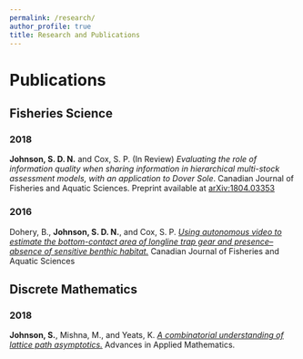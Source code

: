```yaml
---
permalink: /research/
author_profile: true
title: Research and Publications
---
```



# Publications
## Fisheries Science
### 2018

**Johnson, S. D. N.** and Cox, S. P. (In Review) *Evaluating the role of information quality when sharing information in hierarchical multi-stock assessment models, with an application to Dover Sole*. Canadian Journal of Fisheries and Aquatic Sciences. Preprint available at [arXiv:1804.03353](https://arxiv.org/abs/1804.03353)

### 2016

Dohery, B., **Johnson, S. D. N.**, and Cox, S. P. *[Using autonomous video to estimate the bottom-contact area of longline trap gear and presence–absence of sensitive benthic habitat.](https://doi.org/10.1139/cjfas-2016-0483)* Canadian Journal of Fisheries and Aquatic Sciences

## Discrete Mathematics
### 2018

**Johnson, S.**, Mishna, M., and Yeats, K. *[A combinatorial understanding of lattice path asymptotics.](https://doi.org/10.1016/j.aam.2017.08.001)* Advances in Applied Mathematics.